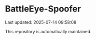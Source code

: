 # BattleEye-Spoofer

Last updated: 2025-07-14 09:58:08

This repository is automatically maintained.
